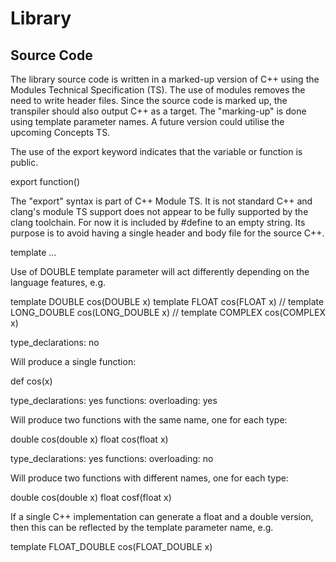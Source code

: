# Library

## Source Code

The library source code is written in a marked-up version of C++ using
the Modules Technical Specification (TS). The use of modules removes
the need to write header files. Since the source code is marked up,
the transpiler should also output C++ as a target. The "marking-up" is
done using template parameter names. A future version could utilise
the upcoming Concepts TS.

The use of the export keyword indicates that the variable or function is public.

export function()

The "export" syntax is part of C++ Module TS. It is not standard C++
and clang's module TS support does not appear to be fully supported
by the clang toolchain. For now it is included by #define to an empty string.
Its purpose is to avoid having a single header and body file for the source C++.

template<typename DOUBLE> ...

Use of DOUBLE template parameter will act differently depending on the
language features, e.g.

template<typename DOUBLE> DOUBLE cos(DOUBLE x)
template<typename FLOAT> FLOAT cos(FLOAT x)
// template<typename LONG_DOUBLE> LONG_DOUBLE cos(LONG_DOUBLE x)
// template<typename COMPLEX> COMPLEX cos(COMPLEX x)

type_declarations: no

  Will produce a single function:

  def cos(x)

type_declarations: yes
functions: overloading: yes

  Will produce two functions with the same name, one for each type:

  double cos(double x)
  float cos(float x) 

type_declarations: yes
functions: overloading: no

  Will produce two functions with different names, one for each type:

  double cos(double x)
  float cosf(float x)

If a single C++ implementation can generate a float and a double
version, then this can be reflected by the template parameter name,
e.g.

template<typename FLOAT_DOUBLE> FLOAT_DOUBLE cos(FLOAT_DOUBLE x)
